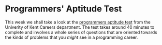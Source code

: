 # Programmers' Aptitude Test

This week we shall take a look at the [programmers aptitude test](http://www.kent.ac.uk/careers/tests/computer-test.htm) from the Univerity of Kent Careers department. The test takes around 40 minutes to complete and involves a whole series of questions that are oriented towards the kinds of problems that you *might* see in a programming career.

